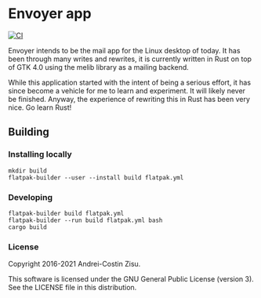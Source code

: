 # Envoyer app

[![CI](https://github.com/matzipan/envoyer/actions/workflows/ci.yml/badge.svg?branch=main)](https://github.com/matzipan/envoyer/actions/workflows/ci.yml)

Envoyer intends to be the mail app for the Linux desktop of today. It has been
through many writes and rewrites, it is currently written in Rust on top of GTK
4.0 using the melib library as a mailing backend.

While this application started with the intent of being a serious effort, it
has since become a vehicle for me to learn and experiment. It will likely never
be finished. Anyway, the experience of rewriting this in Rust has been very
nice. Go learn Rust!

## Building

### Installing locally

```
mkdir build
flatpak-builder --user --install build flatpak.yml
```

### Developing

```
flatpak-builder build flatpak.yml
flatpak-builder --run build flatpak.yml bash
cargo build
```

### License

Copyright 2016-2021 Andrei-Costin Zisu.

This software is licensed under the GNU General Public License (version 3).
See the LICENSE file in this distribution.
